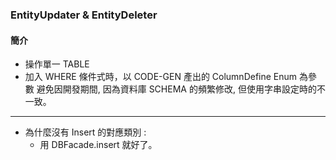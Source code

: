 ### EntityUpdater & EntityDeleter

#### 簡介

 * 操作單一 TABLE
 * 加入 WHERE 條件式時，以 CODE-GEN 產出的 ColumnDefine Enum 為參數
   避免因開發期間, 因為資料庫 SCHEMA 的頻繁修改, 但使用字串設定時的不一致。
   
   
-----
   
* 為什麼沒有 Insert 的對應類別  : 
  * 用 DBFacade.insert 就好了。